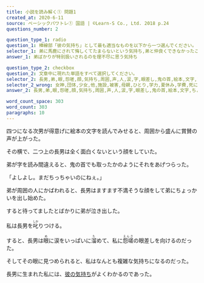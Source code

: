 ```yaml
---
title: 小説を読み解く① 問題1
created_at: 2020-6-11
source: ベーシックパワトレ① 国語 | ©Learn-S Co., Ltd. 2018 p.24
questions_number: 2

question_type_1: radio
question_1: 棒線部「彼の気持ち」として最も適当なものを以下から一つ選んでください。
selector_1: 弟に馬鹿にされて悔しくてたまらないという気持ち,弟と仲良くできなかったことを後悔する気持ち,弟ばかりが特別扱いされるのを理不尽に思う気持ち,弟をいじめてしまって申し訳ないと思う気持ち
answer_1: 弟ばかりが特別扱いされるのを理不尽に思う気持ち

question_type_2: checkbox
question_2: 文章中に現れた単語をすべて選択してください。
selector_2: 長男,弟,眼,怨嗟,顔,気持ち,周囲,声,人,涙,字,眼差し,鬼の首,絵本,文字,ちょっかい,二つ,四つ,賞賛,不満,横,次男,私,複雑,ちっちゃい,間違える,得意げ,面白くない
selector_2_wrong: 女神,団体,少女,他,施設,被害,母親,ひとり,学力,夏休み,学費,死に物狂い,離島,医師,旅路,有料,蜂蜜,生物,コンクール,観察,大合唱,男子,年末,単純,影絵,時代,次,落語,私立,生意気,責任,自己,先輩,相場,川,発見,最後,不幸,他方,何でも,汽車,本気,自然,大きい,緯度,興味,退屈,不思議,改修,協力,難しい,質問
answer_2: 長男,弟,眼,怨嗟,顔,気持ち,周囲,声,人,涙,字,眼差し,鬼の首,絵本,文字,ちょっかい,二つ,四つ,賞賛,不満,横,次男,私,複雑,ちっちゃい,間違える,得意げ,面白くない

word_count_space: 303
word_count: 303
paragraphs: 10
---
```


四つになる次男が得意げに絵本の文字を読んでみせると、周囲から盛んに賞賛の声が上がった。

その横で、二つ上の長男は全く面白くないという顔をしていた。

弟が字を読み間違えると、鬼の首でも取ったかのようにそれをあげつらった。

「よしよし。まだちっちゃいのにねぇ。」

弟が周囲の人にかばわれると、長男はますます不満そうな顔をして弟にちょっかいを出し始めた。

すると待ってましたとばかりに弟が泣き出した。

私は長男を<ruby>叱<rt>しか</rt></ruby>りつける。

すると、長男は<ruby>眼<rt>め</rt></ruby>に涙をいっぱいに<ruby>溜<rt>た</rt></ruby>めて、私に<ruby>怨嗟<rt>えんさ</rt></ruby>の眼差しを向けるのだった。

そしてその眼に見つめられると、私はなんとも複雑な気持ちになるのだった。

長男に生まれた私には、<u>彼の気持ち</u>がよくわかるのであった。
